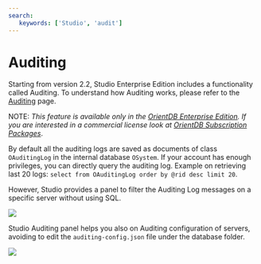 ```yaml
---
search:
   keywords: ['Studio', 'audit']
---
```


# Auditing

Starting from version 2.2, Studio Enterprise Edition includes a functionality called Auditing. To understand how Auditing works, please refer to the [Auditing](../ee/Auditing.md) page.

NOTE: _This feature is available only in the [OrientDB Enterprise Edition](http://orientdb.com/orientdb-enterprise). If you are interested in a commercial license look at [OrientDB Subscription Packages](http://orientdb.com/support)_.

By default all the auditing logs are saved as documents of class `OAuditingLog` in the internal database `OSystem`. If your account has enough privileges, you can directly query the auditing log. Example on retrieving last 20 logs: `select from OAuditingLog order by @rid desc limit 20`. 

However, Studio provides a panel to filter the Auditing Log messages on a specific server without using SQL.

![](../images/studio-auditing-log.png)

Studio Auditing panel helps you also on Auditing configuration of servers, avoiding to edit the `auditing-config.json` file under the database folder.

![](../images/studio-auditing-configuration.png)



